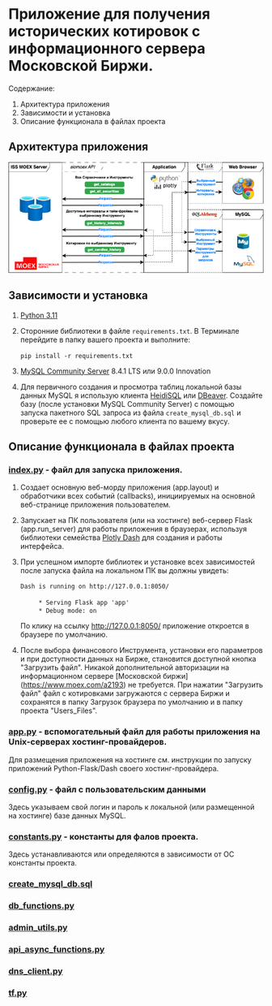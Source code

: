 # Приложение для получения исторических котировок с информационного сервера Московской Биржи.

Содержание:
1. Архитектура приложения
2. Зависимости и установка
3. Описание функционала в файлах проекта

## Архитектура приложения

![Архитектура](assets/readme_pics/moex_app_architecture.png)

## Зависимости и установка

1. [Python 3.11](https://www.python.org/downloads/)
2. Сторонние библиотеки в файле `requirements.txt`. В Терминале перейдите в папку вашего проекта и выполните:

   ```pip install -r requirements.txt```
  
3. [MySQL Community Server](https://dev.mysql.com/downloads/mysql/) 8.4.1 LTS или 9.0.0 Innovation
4. Для первичного создания и просмотра таблиц локальной базы данных MySQL я использую клиента [HeidiSQL](https://www.heidisql.com/download.php) или 
   [DBeaver](https://dbeaver.io/download/). Создайте базу (после установки MySQL Community Server) с помощью запуска пакетного SQL запроса из 
   файла `create_mysql_db.sql` и проверьте ее с помощью любого клиента по вашему вкусу.

## Описание функционала в файлах проекта

### [index.py](index.py) - файл для запуска приложения.

1. Создает основную веб-морду приложения (app.layout) и обработчики всех событий (callbacks), инициируемых на основной 
веб-странице приложения пользователем.
2. Запускает на ПК пользователя (или на хостинге) веб-сервер Flask (app.run_server) для работы приложения в браузерах, 
используя библиотеки семейства [Plotly Dash](https://dash.plotly.com/) для создания и работы интерфейса.
3. При успешном импорте библиотек и установке всех зависимостей после запуска файла на локальном ПК вы должны увидеть:

   ```
   Dash is running on http://127.0.0.1:8050/

        * Serving Flask app 'app'
        * Debug mode: on
   ```
   
   По клику на ссылку http://127.0.0.1:8050/ приложение откроется в браузере по умолчанию.

4. После выбора финансового Инструмента, установки его параметров и при доступности данных на Бирже, становится 
доступной кнопка "Загрузить файл". Никакой дополнительной авторизации на информационном сервере [Московской биржи]
(https://www.moex.com/a2193) не требуется. При нажатии "Загрузить файл" файл с котировками загружаются с сервера 
Биржи и сохранятся в папку Загрузок браузера по умолчанию и в папку проекта "Users_Files".

### [app.py](app.py) - вспомогательный файл для работы приложения на Unix-серверах хостинг-провайдеров.

Для размещения приложения на хостинге см. инструкции по запуску приложений Python-Flask/Dash своего хостинг-провайдера.

### [config.py](config.py) - файл с пользовательским данными 

Здесь указываем свой логин и пароль к локальной (или размещенной на хостинге) базе данных MySQL.

### [constants.py](constants.py) - константы для фалов проекта.

Здесь устанавливаются или определяются в зависимости от ОС константы проекта.

### [create_mysql_db.sql](create_mysql_db.sql)

### [db_functions.py](db_functions.py)

### [admin_utils.py](admin_utils.py)

### [api_async_functions.py](api_async_functions.py)

### [dns_client.py](dns_client.py)

### [tf.py](tf.py)




